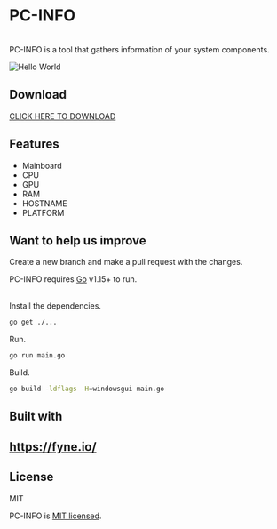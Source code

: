 # PC-INFO

\
PC-INFO is a tool that gathers information of your system components.

![Hello World](https://raw.githubusercontent.com/saturnavt/eskolvar.github.io/main/assets/img/pcinfo.jpeg)

## Download
<a href="https://github.com/saturnavt/pcinfo/releases/download/Pre-Alpha/main.exe" target="_blank">CLICK HERE TO DOWNLOAD</a>

## Features
- Mainboard
- CPU
- GPU
- RAM
- HOSTNAME
- PLATFORM


## Want to help us improve
Create a new branch and make a pull request with the changes.

PC-INFO requires [Go](https://golang.org/) v1.15+ to run.

\
Install the dependencies.

```sh
go get ./...
```

Run.

```sh
go run main.go
```

Build.
```sh
go build -ldflags -H=windowsgui main.go
```

## Built with 
## https://fyne.io/


## License

MIT

PC-INFO is [MIT licensed](LICENSE).
